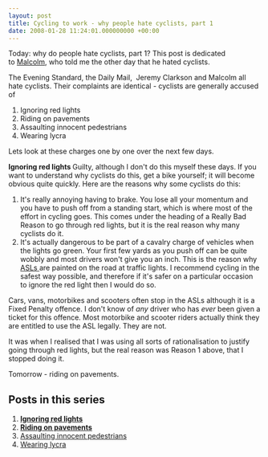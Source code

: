 ```yaml
---
layout: post
title: Cycling to work - why people hate cyclists, part 1
date: 2008-01-28 11:24:01.000000000 +00:00
---
```

<script type="text/javascript"><!--
google_ad_client = "ca-pub-2148551173170619";
/* Hate cyclists */
google_ad_slot = "9923687537";
google_ad_width = 468;
google_ad_height = 60;
//-->
</script>
<script type="text/javascript"
src="https://pagead2.googlesyndication.com/pagead/show_ads.js">
</script>

Today: why do people hate cyclists, part 1? This post is dedicated to <a target="_blank" href="https://accidental-light.com/">Malcolm</a>, who told me the other day that he hated cyclists.

The Evening Standard, the Daily Mail,  Jeremy Clarkson and Malcolm all hate cyclists. Their complaints are identical - cyclists are generally accused of
<ol>
	<li>
<div>Ignoring red lights</div>
</li>
	<li>
<div>
<div>Riding on pavements</div>
</div>
</li>
	<li>
<div>
<div>Assaulting innocent pedestrians</div>
</div>
</li>
	<li>Wearing lycra</li>
</ol>
Lets look at these charges one by one over the next few days.

<strong>Ignoring red lights
</strong>Guilty, although I don't do this myself these days. If you want to understand why cyclists do this, get a bike yourself; it will become obvious quite quickly. Here are the reasons why some cyclists do this:
<ol>
	<li>
<div>It's really annoying having to brake. You lose all your momentum and you have to push off from a standing start, which is where most of the effort in cycling goes. This comes under the heading of a Really Bad Reason to go through red lights, but it is the real reason why many cyclists do it.</div>
</li>
	<li>
<div>It's actually dangerous to be part of a cavalry charge of vehicles when the lights go green. Your first few yards as you push off can be quite wobbly and most drivers won't give you an inch. This is the reason why <a target="_blank" href="https://en.wikipedia.org/wiki/Advanced_stop_line">ASLs </a>are painted on the road at traffic lights. I recommend cycling in the safest way possible, and therefore if it's safer on a particular occasion to ignore the red light then I would do so.</div>
</li>
</ol>
Cars, vans, motorbikes and scooters often stop in the ASLs although it is a Fixed Penalty offence. I don't know of <em>any</em> driver who has <em>ever</em> been given a ticket for this offence. Most motorbike and scooter riders actually think they are entitled to use the ASL legally. They are not.

It was when I realised that I was using all sorts of rationalisation to justify going through red lights, but the real reason was Reason 1 above, that I stopped doing it.

Tomorrow - riding on pavements.

<div>
<h2>Posts in this series</h2>
<ol>
	<li>
<div><a target="_blank" href="https://www.dominicsayers.com/2008/01/28/cycling-to-work-why-people-hate-cyclists-part-1/"><strong>Ignoring red lights</strong></a></div>
</li>
	<li>
<div>
<div><a target="_blank" href="https://www.dominicsayers.com/2008/01/29/cycling-to-work-why-people-hate-cyclists-part-2/"><strong>Riding on pavements</strong></a></div>
</div>
</li>
	<li>
<div>
<div><a target="_blank" href="https://www.dominicsayers.com/2008/01/30/cycling-to-work-why-people-hate-cyclists-part-3/">Assaulting innocent pedestrians</a></div>
</div>
</li>
	<li><a target="_blank" href="https://www.dominicsayers.com/2008/01/30/cycling-to-work-why-people-hate-cyclists-part-a/">Wearing lycra</a></li>
</ol>
</div>

<script type="text/javascript"><!--
google_ad_client = "ca-pub-2148551173170619";
/* Hate cyclists */
google_ad_slot = "9923687537";
google_ad_width = 468;
google_ad_height = 60;
//-->
</script>
<script type="text/javascript"
src="https://pagead2.googlesyndication.com/pagead/show_ads.js">
</script>
